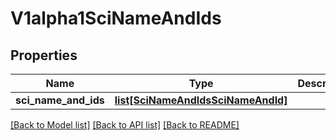 # V1alpha1SciNameAndIds

## Properties
Name | Type | Description | Notes
------------ | ------------- | ------------- | -------------
**sci_name_and_ids** | [**list[SciNameAndIdsSciNameAndId]**](SciNameAndIdsSciNameAndId.md) |  | [optional] 

[[Back to Model list]](../README.md#documentation-for-models) [[Back to API list]](../README.md#documentation-for-api-endpoints) [[Back to README]](../README.md)


